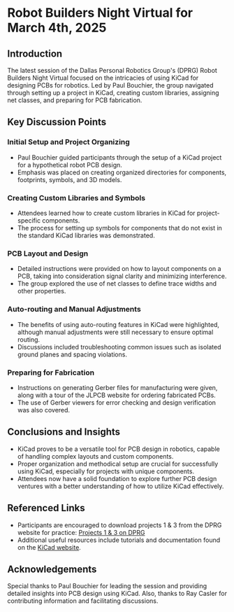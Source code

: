 # Robot Builders Night Virtual for March 4th, 2025

## Introduction
The latest session of the Dallas Personal Robotics Group's (DPRG) Robot Builders Night Virtual focused on the intricacies of using KiCad for designing PCBs for robotics. Led by Paul Bouchier, the group navigated through setting up a project in KiCad, creating custom libraries, assigning net classes, and preparing for PCB fabrication.

## Key Discussion Points

### Initial Setup and Project Organizing
- Paul Bouchier guided participants through the setup of a KiCad project for a hypothetical robot PCB design.
- Emphasis was placed on creating organized directories for components, footprints, symbols, and 3D models.

### Creating Custom Libraries and Symbols
- Attendees learned how to create custom libraries in KiCad for project-specific components.
- The process for setting up symbols for components that do not exist in the standard KiCad libraries was demonstrated.

### PCB Layout and Design
- Detailed instructions were provided on how to layout components on a PCB, taking into consideration signal clarity and minimizing interference.
- The group explored the use of net classes to define trace widths and other properties.

### Auto-routing and Manual Adjustments
- The benefits of using auto-routing features in KiCad were highlighted, although manual adjustments were still necessary to ensure optimal routing.
- Discussions included troubleshooting common issues such as isolated ground planes and spacing violations.

### Preparing for Fabrication
- Instructions on generating Gerber files for manufacturing were given, along with a tour of the JLPCB website for ordering fabricated PCBs.
- The use of Gerber viewers for error checking and design verification was also covered.

## Conclusions and Insights
- KiCad proves to be a versatile tool for PCB design in robotics, capable of handling complex layouts and custom components.
- Proper organization and methodical setup are crucial for successfully using KiCad, especially for projects with unique components.
- Attendees now have a solid foundation to explore further PCB design ventures with a better understanding of how to utilize KiCad effectively.

## Referenced Links
- Participants are encouraged to download projects 1 & 3 from the DPRG website for practice: [Projects 1 & 3 on DPRG](https://www.dprg.org)
- Additional useful resources include tutorials and documentation found on the [KiCad website](https://kicad.org).

## Acknowledgements
Special thanks to Paul Bouchier for leading the session and providing detailed insights into PCB design using KiCad. Also, thanks to Ray Casler for contributing information and facilitating discussions.